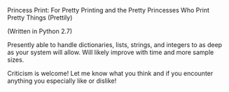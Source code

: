 Princess Print: For Pretty Printing and the Pretty Princesses Who Print Pretty Things (Prettily)

(Written in Python 2.7)

Presently able to handle dictionaries, lists, strings, and integers to as deep as your system will allow.
Will likely improve with time and more sample sizes.

Criticism is welcome! Let me know what you think and if you encounter anything you especially like or dislike!
